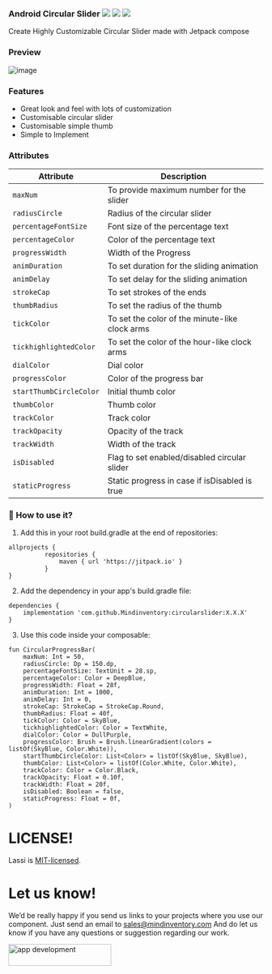 ### Android Circular Slider  [![](https://jitpack.io/v/Mindinventory/AndroidCircularSlider.svg)](https://jitpack.io/#Mindinventory/AndroidCircularSlider) ![](https://img.shields.io/github/languages/top/Mindinventory/AndroidCircularSlider) ![](https://img.shields.io/github/license/Mindinventory/AndroidCircularSlider)


Create Highly Customizable Circular Slider made with Jetpack compose

### Preview
![image](https://github.com/Mindinventory/AndroidCircularSlider/blob/master/art/circularSliderDemo.gif)

### Features
- Great look and feel with lots of customization
- Customisable circular slider
- Customisable simple thumb
- Simple to Implement

### Attributes
| Attribute | Description |
| ------ | ------ |
| ```maxNum``` | To provide maximum number for the slider |
| ```radiusCircle``` | Radius of the circular slider |
| ```percentageFontSize``` | Font size of the percentage text |
| ```percentageColor``` | Color of the percentage text |
| ```progressWidth``` | Width of the Progress |
| ```animDuration``` | To set duration for the sliding animation |
| ```animDelay``` | To set delay for the sliding animation |
| ```strokeCap``` | To set strokes of the ends |
| ```thumbRadius``` | To set the radius of the thumb |
| ```tickColor``` | To set the color of the minute-like clock arms | 
| ```tickhighlightedColor``` | To set the color of the hour-like clock arms | 
| ```dialColor``` | Dial color |
| ```progressColor``` | Color of the progress bar |
| ```startThumbCircleColor``` | Initial thumb color |
| ```thumbColor``` | Thumb color |
| ```trackColor``` | Track color |
| ```trackOpacity``` | Opacity of the track |
| ```trackWidth``` | Width of the track |
| ```isDisabled``` | Flag to set enabled/disabled circular slider |
| ```staticProgress``` | Static progress in case if isDisabled is true |


### :thinking: How to use it?
1. Add this in your root build.gradle at the end of repositories:
```
allprojects {
          repositories {
              maven { url 'https://jitpack.io' }
          }
}
```
2. Add the dependency in your app's build.gradle file:
```
dependencies {
    implementation 'com.github.Mindinventory:circularslider:X.X.X'
}
```
3. Use this code inside your composable:
```
fun CircularProgressBar(
    maxNum: Int = 50,
    radiusCircle: Dp = 150.dp,
    percentageFontSize: TextUnit = 28.sp,
    percentageColor: Color = DeepBlue,
    progressWidth: Float = 28f,
    animDuration: Int = 1000,
    animDelay: Int = 0,
    strokeCap: StrokeCap = StrokeCap.Round,
    thumbRadius: Float = 40f,
    tickColor: Color = SkyBlue,
    tickhighlightedColor: Color = TextWhite,
    dialColor: Color = DullPurple,
    progressColor: Brush = Brush.linearGradient(colors = listOf(SkyBlue, Color.White)),
    startThumbCircleColor: List<Color> = listOf(SkyBlue, SkyBlue),
    thumbColor: List<Color> = listOf(Color.White, Color.White),
    trackColor: Color = Color.Black,
    trackOpacity: Float = 0.10f,
    trackWidth: Float = 20f,
    isDisabled: Boolean = false,
    staticProgress: Float = 0f,
)
```

# LICENSE!

Lassi is [MIT-licensed](/LICENSE).

# Let us know!
We’d be really happy if you send us links to your projects where you use our component. Just send an email to sales@mindinventory.com And do let us know if you have any questions or suggestion regarding our work.

<a href="https://www.mindinventory.com/contact-us.php?utm_source=gthb&utm_medium=repo&utm_campaign=circularSlider">
<img src="https://github.com/Sammindinventory/MindInventory/blob/main/hirebutton.png" width="203" height="43"  alt="app development">
</a>





